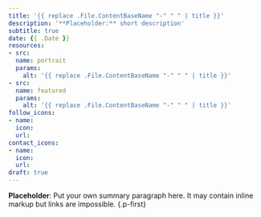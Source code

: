 ```yaml
---
title: '{{ replace .File.ContentBaseName "-" " " | title }}'
description: '**Placeholder:** short description'
subtitle: true
date: {{ .Date }}
resources:
- src:
  name: portrait
  params:
    alt: '{{ replace .File.ContentBaseName "-" " " | title }}'
- src: 
  name: featured
  params:
    alt: '{{ replace .File.ContentBaseName "-" " " | title }}'
follow_icons:
- name: 
  icon: 
  url: 
contact_icons:
- name: 
  icon: 
  url: 
draft: true
---
```


**Placeholder**: Put your own summary paragraph here. It may contain inline markup but links are impossible.
{.p-first}
<!--more-->
